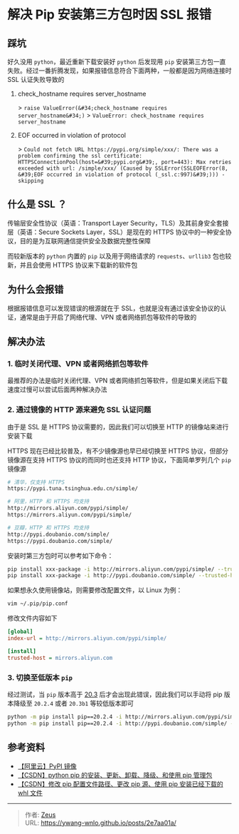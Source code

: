 # 解决 Pip 安装第三方包时因 SSL 报错


## 踩坑

好久没用 `python`，最近重新下载安装好 `python` 后发现用 `pip` 安装第三方包一直失败。经过一番折腾发现，如果报错信息符合下面两种，一般都是因为网络连接时 SSL 认证失败导致的

1. check_hostname requires server_hostname

    &gt; `raise ValueError(&#34;check_hostname requires server_hostname&#34;)`
    &gt; `ValueError: check_hostname requires server_hostname`

2. EOF occurred in violation of protocol

    &gt; `Could not fetch URL https://pypi.org/simple/xxx/: There was a problem confirming the ssl certificate: HTTPSConnectionPool(host=&#39;pypi.org&#39;, port=443): Max retries exceeded with url: /simple/xxx/ (Caused by SSLError(SSLEOFError(8, &#39;EOF occurred in violation of protocol (_ssl.c:997)&#39;))) - skipping`

## 什么是 SSL ？

传输层安全性协议（英语：Transport Layer Security，TLS）及其前身安全套接层（英语：Secure Sockets Layer，SSL）是现在的 HTTPS 协议中的一种安全协议，目的是为互联网通信提供安全及数据完整性保障

而较新版本的 `python` 内置的 `pip` 以及用于网络请求的 `requests`、`urllib3` 包也较新，并且会使用 HTTPS 协议来下载新的软件包

## 为什么会报错

根据报错信息可以发现错误的根源就在于 SSL，也就是没有通过该安全协议的认证，通常是由于开启了网络代理、VPN 或者网络抓包等软件的导致的

## 解决办法

### 1. 临时关闭代理、VPN 或者网络抓包等软件

最推荐的办法是临时关闭代理、VPN 或者网络抓包等软件，但是如果关闭后下载速度过慢可以尝试后面两种解决办法

### 2. 通过镜像的 HTTP 源来避免 SSL 认证问题

由于是 SSL 是 HTTPS 协议需要的，因此我们可以切换至 HTTP 的镜像站来进行安装下载

HTTPS 现在已经比较普及，有不少镜像源也早已经切换至 HTTPS 协议，但部分镜像源在支持 HTTPS 协议的而同时也还支持 HTTP 协议，下面简单罗列几个 `pip` 镜像源

```bash
# 清华，仅支持 HTTPS
https://pypi.tuna.tsinghua.edu.cn/simple/

# 阿里，HTTP 和 HTTPS 均支持
http://mirrors.aliyun.com/pypi/simple/
https://mirrors.aliyun.com/pypi/simple/

# 豆瓣，HTTP 和 HTTPS 均支持
http://pypi.doubanio.com/simple/
https://pypi.doubanio.com/simple/
```

安装时第三方包时可以参考如下命令：

```bash
pip install xxx-package -i http://mirrors.aliyun.com/pypi/simple/ --trusted-host mirrors.aliyun.com
pip install xxx-package -i http://pypi.doubanio.com/simple/ --trusted-host pypi.doubanio.com
```

如果想永久使用镜像站，则需要修改配置文件，以 Linux 为例：

```bash
vim ~/.pip/pip.conf
```

修改文件内容如下

```ini
[global]
index-url = http://mirrors.aliyun.com/pypi/simple/

[install]
trusted-host = mirrors.aliyun.com
```

### 3. 切换至低版本 `pip`

经过测试，当 `pip` 版本高于 [20.3](https://pypi.org/project/pip/20.3/#history) 后才会出现此错误，因此我们可以手动将 pip 版本降级至 `20.2.4` 或者 `20.3b1` 等较低版本即可

```bash
python -m pip install pip==20.2.4 -i http://mirrors.aliyun.com/pypi/simple/ --trusted-host mirrors.aliyun.com
python -m pip install pip==20.2.4 -i http://pypi.doubanio.com/simple/ --trusted-host pypi.doubanio.com
```

## 参考资料

- [【阿里云】PyPI 镜像](https://developer.aliyun.com/mirror/pypi)
- [【CSDN】python pip 的安装、更新、卸载、降级、和使用 pip 管理包](https://blog.csdn.net/tz_zs/article/details/87939977)
- [【CSDN】修改 pip 配置文件路径、更改 pip 源、使用 pip 安装已经下载的 whl 文件](https://blog.csdn.net/ykun089/article/details/106057952)


---

> 作者: [Zeus](https://github.com/ywang-wnlo)  
> URL: https://ywang-wnlo.github.io/posts/2e7aa01a/  

